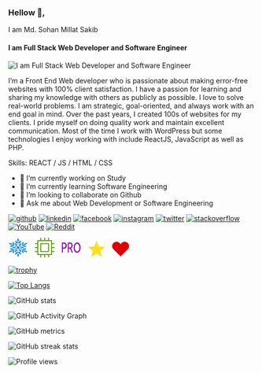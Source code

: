 ### Hellow 👋, 
I am Md. Sohan Millat Sakib
#### I am Full Stack Web Developer and Software Engineer
![I am Full Stack Web Developer and Software Engineer](https://scontent.fdac96-1.fna.fbcdn.net/v/t39.30808-6/285813342_760194015346212_1337810504581692296_n.jpg?_nc_cat=108&ccb=1-7&_nc_sid=174925&_nc_eui2=AeHuMccHLj3URiU63fT4ai3DpjlmzZA2eKCmOWbNkDZ4oLdgmXMa2fPdU6sKRkZjXJM35FvFx0DlOXDgTnpFTqVw&_nc_ohc=B_wZVL9bkzoAX8cgoJ2&_nc_zt=23&_nc_ht=scontent.fdac96-1.fna&oh=00_AfAFCU9F7bUN3s32ap-q4-cnpdF0Ow0q8nTBp3pOh4leeQ&oe=641AAEEF)

I’m a Front End Web developer who is passionate about making error-free websites with 100% client satisfaction. I have a passion for learning and sharing my knowledge with others as publicly as possible. I love to solve real-world problems. I am strategic, goal-oriented, and always work with an end goal in mind. Over the past years, I created 100s of websites for my clients. I pride myself on doing quality work and maintain excellent communication. Most of the time I work with WordPress but some technologies I enjoy working with include ReactJS, JavaScript as well as PHP.

Skills: REACT / JS / HTML / CSS

- 🔭 I’m currently working on Study 
- 🌱 I’m currently learning Software Engineering 
- 👯 I’m looking to collaborate on Github 
- 💬 Ask me about Web Development or Software Engineering 


[<img src='https://cdn.jsdelivr.net/npm/simple-icons@3.0.1/icons/github.svg' alt='github' height='40'>](https://github.com/MillatSakib)  [<img src='https://cdn.jsdelivr.net/npm/simple-icons@3.0.1/icons/linkedin.svg' alt='linkedin' height='40'>](https://www.linkedin.com/in/fadjs/)  [<img src='https://cdn.jsdelivr.net/npm/simple-icons@3.0.1/icons/facebook.svg' alt='facebook' height='40'>](https://www.facebook.com/smsakib5.blogger/)  [<img src='https://cdn.jsdelivr.net/npm/simple-icons@3.0.1/icons/instagram.svg' alt='instagram' height='40'>](https://www.instagram.com/fjdsajjf/)  [<img src='https://cdn.jsdelivr.net/npm/simple-icons@3.0.1/icons/twitter.svg' alt='twitter' height='40'>](https://twitter.com/fdsafj)  [<img src='https://cdn.jsdelivr.net/npm/simple-icons@3.0.1/icons/stackoverflow.svg' alt='stackoverflow' height='40'>](https://stackoverflow.com/users/gfsgfds)  [<img src='https://cdn.jsdelivr.net/npm/simple-icons@3.0.1/icons/youtube.svg' alt='YouTube' height='40'>](https://www.youtube.com/channel/@youtubeuniversity5978)  [<img src='https://cdn.jsdelivr.net/npm/simple-icons@3.0.1/icons/reddit.svg' alt='Reddit' height='40'>](https://www.reddit.com/user/thjrw)  

<a href='https://archiveprogram.github.com/'><img src='https://raw.githubusercontent.com/acervenky/animated-github-badges/master/assets/acbadge.gif' width='40' height='40'></a> <a href='https://docs.github.com/en/developers'><img src='https://raw.githubusercontent.com/acervenky/animated-github-badges/master/assets/devbadge.gif' width='40' height='40'></a> <a href='https://github.com/pricing'><img src='https://raw.githubusercontent.com/acervenky/animated-github-badges/master/assets/pro.gif' width='40' height='40'></a> <a href='https://stars.github.com/'><img src='https://raw.githubusercontent.com/acervenky/animated-github-badges/master/assets/starbadge.gif' width='35' height='35'></a> <a href='https://docs.github.com/en/github/supporting-the-open-source-community-with-github-sponsors'><img src='https://raw.githubusercontent.com/acervenky/animated-github-badges/master/assets/sponsorbadge.gif' width='35' height='35'></a> 

[![trophy](https://github-profile-trophy.vercel.app/?username=MillatSakib)](https://github.com/ryo-ma/github-profile-trophy)

[![Top Langs](https://github-readme-stats.vercel.app/api/top-langs/?username=MillatSakib)](https://github.com/anuraghazra/github-readme-stats)

![GitHub stats](https://github-readme-stats.vercel.app/api?username=MillatSakib&show_icons=true&count_private=true)  

![GitHub Activity Graph](https://activity-graph.herokuapp.com/graph?username=MillatSakib)  

![GitHub metrics](https://metrics.lecoq.io/MillatSakib)  

![GitHub streak stats](https://streak-stats.demolab.com/?user=MillatSakib)  

![Profile views](https://gpvc.arturio.dev/MillatSakib)  

<!--
**MillatSakib/MillatSakib** is a ✨ _special_ ✨ repository because its `README.md` (this file) appears on your GitHub profile.
https://rahuldkjain.github.io/gh-profile-readme-generator/
https://arturssmirnovs.github.io/github-profile-readme-generator/
Here are some ideas to get you started:


- 🔭 I’m currently working on ...
- 🌱 I’m currently learning ...
- 👯 I’m looking to collaborate on ...
- 🤔 I’m looking for help with ...
- 💬 Ask me about ...
- 📫 How to reach me: ...
- 😄 Pronouns: ...
- ⚡ Fun fact: ...
-->
